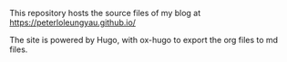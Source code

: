 This repository hosts the source files of my blog at https://peterloleungyau.github.io/

The site is powered by Hugo, with ox-hugo to export the org files to md files.